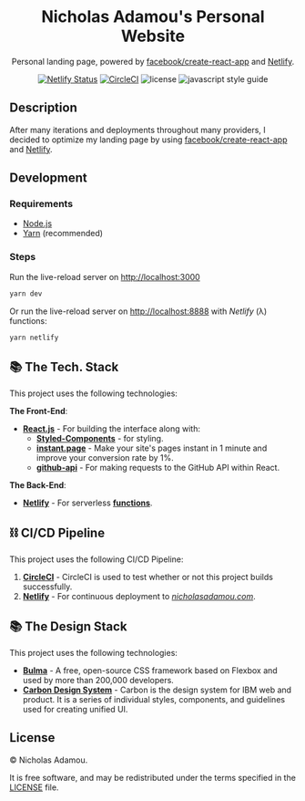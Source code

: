 <div align="center">

# Nicholas Adamou's Personal Website

Personal landing page, powered by [facebook/create-react-app](https://github.com/facebook/create-react-app) and [Netlify](https://netlify.com/).

[![Netlify Status](https://api.netlify.com/api/v1/badges/fedaa871-c59d-4923-9c65-f29330bf60da/deploy-status)](https://app.netlify.com/sites/nicholasadamou/deploys) [![CircleCI](https://circleci.com/gh/nicholasadamou/nicholasadamou.com.svg?style=svg)](https://circleci.com/gh/nicholasadamou/nicholasadamou.com) ![license](https://img.shields.io/apm/l/vim-mode.svg) ![javascript style guide](https://img.shields.io/badge/code_style-standard-brightgreen.svg)

</div>

## Description

After many iterations and deployments throughout many providers, I decided to
optimize my landing page by using [facebook/create-react-app](https://github.com/facebook/create-react-app) and [Netlify](https://netlify.com/).

## Development

### Requirements

- [Node.js](https://nodejs.org/en/)
- [Yarn](https://yarnpkg.com/en/) (recommended)

### Steps

Run the live-reload server on <http://localhost:3000>

```bash
yarn dev
```

Or run the live-reload server on <http://localhost:8888> with _Netlify_ (λ) functions:

```bash
yarn netlify
```

## 📚 The Tech. Stack

This project uses the following technologies:

**The Front-End**:

- [**React.js**](https://reactjs.org/) - For building the interface along with:
  - [**Styled-Components**](https://www.styled-components.com/) - for styling.
  - [**instant.page**](https://instant.page/) - Make your site's pages instant in 1 minute and improve your conversion rate by 1%.
  - [**github-api**](https://www.npmjs.com/package/github-api) - For making requests to the GitHub API within React.

**The Back-End**:

- [**Netlify**](https://netlify.com/) - For serverless [**functions**](functions/).

## ⛓️ CI/CD Pipeline

This project uses the following CI/CD Pipeline:

1. [**CircleCI**](https://circleci.com/) - CircleCI is used to test whether or not this project builds successfully.
2. [**Netlify**](https://netlify.com/) - For continuous deployment to [_nicholasadamou.com_](https://nicholasadamou.com).

## 📚 The Design Stack

This project uses the following technologies:

- [**Bulma**](https://bulma.io/) - A free, open-source CSS framework based on Flexbox and used by more than 200,000 developers.
- [**Carbon Design System**](https://carbondesignsystem.com) - Carbon is the design system for IBM web and product. It is a series of individual styles, components, and guidelines used for creating unified UI.

## License

© Nicholas Adamou.

It is free software, and may be redistributed under the terms specified in the [LICENSE] file.

[license]: LICENSE
